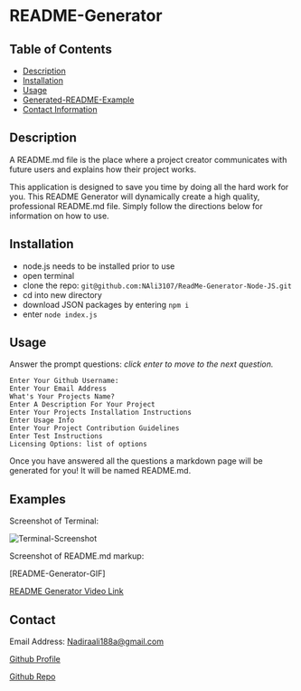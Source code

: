 # README-Generator

## Table of Contents

- [Description](#description)
- [Installation](#installation)
- [Usage](#usage)
- [Generated-README-Example](#examples)
- [Contact Information](#contact)

## Description

A README.md file is the place where a project creator communicates with future users and explains how their project works.

This application is designed to save you time by doing all the hard work for you. This README Generator will dynamically create a high quality, professional README.md file. Simply follow the directions below for information on how to use.

## Installation

- node.js needs to be installed prior to use
- open terminal
- clone the repo: `git@github.com:NAli3107/ReadMe-Generator-Node-JS.git`
- cd into new directory
- download JSON packages by entering `npm i`
- enter `node index.js`

## Usage

Answer the prompt questions: _click enter to move to the next question._

```
Enter Your Github Username:
Enter Your Email Address
What's Your Projects Name?
Enter A Description For Your Project
Enter Your Projects Installation Instructions
Enter Usage Info
Enter Your Project Contribution Guidelines
Enter Test Instructions
Licensing Options: list of options
```

Once you have answered all the questions a markdown page will be generated for you!
It will be named README.md.

## Examples

Screenshot of Terminal:

![Terminal-Screenshot](https://user-images.githubusercontent.com/94486765/155859699-31bf25a4-1e04-4d78-9823-d0416756d0ea.png)

Screenshot of README.md markup:

[README-Generator-GIF]

[README Generator Video Link](https://drive.google.com/file/d/1WjxIBRbs6rM8R9cEYDxFxH6SQ2nMQSYo/view)

## Contact

Email Address: Nadiraali188a@gmail.com

[Github Profile](https://github.com/NAli3107)

[Github Repo](https://github.com/NAli3107/ReadMe-Generator-Node-JS)
